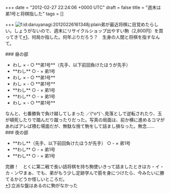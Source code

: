 
+++
date = "2012-02-27 22:24:06 +0000 UTC"
draft = false
title = "週末は弟1号と将棋指した"
tags = []

+++
<img src="http://cdn-ak.f.st-hatena.com/images/fotolife/d/daruyanagi/20120226/20120226161348.jpg" alt="f:id:daruyanagi:20120226161348j:plain" title="f:id:daruyanagi:20120226161348j:plain" class="hatena-fotolife"/>弟が最近将棋に目覚めたらしい。しょうがないので、週末にリサイクルショップ出やすい駒（2,800円）を買ってきて<a href="#f1" name="fn1" title="立派な盤はあるのに駒がなかった">*1</a>、何局か指した。何年ぶりだろう？　生身の人間と将棋を指すなんて。

<div class="section">
    ### 昼の部
    
<ul>
<li>わし × - ○ **弟1号**（先手、以下前回負けたほうが先手）</li>
<li>**わし** ○ - × 弟1号</li>
<li>わし × - ○ **弟1号**</li>
<li>わし × - ○ **弟1号**</li>
<li>**わし** ○ - × 弟1号</li>
<li>**わし** ○ - × 弟1号</li>
<li>わし × - ○ **弟1号**</li>
</ul>なんと、七番勝負で負け越してしまった ／(^o^)＼見落としで逆転されたり、玉が頓死したりで踏んだり蹴ったりだった。写真の局面は、前か横に進めるコマがあればアレば積む場面だが、無駄な捨て駒をして詰まし損なった。無念……

</div>
<div class="section">
    ### 夜の部
    
<ul>
<li>**わし**（先手、以下前回負けたほうが先手） ○ - × 弟1号</li>
<li>**わし** ○ - × 弟1号</li>
<li>**わし** ○ - × 弟1号</li>
</ul>完勝！　とくに第二戦で長い詰将棋を持ち駒使いきって詰ましたときはカ・イ・カ・ン♡まぁ、でも、弟がもう少し定跡学んで筋を身につけたら、今みたいに勝てるかどうか怪しいところだ。

</div><div class="footnote">
<a href="#fn1" name="f1" class="footnote-number">*1</a><span class="footnote-delimiter">:</span><span class="footnote-text">立派な盤はあるのに駒がなかった</span>
</div>

